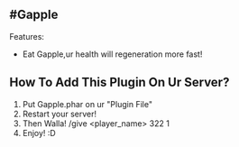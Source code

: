 #Gapple
-------------
Features:
+ Eat Gapple,ur health will regeneration more fast!

How To Add This Plugin On Ur Server?
--------------------------------------
1. Put Gapple.phar on ur  "Plugin File"
2. Restart your server!
3. Then Walla! /give <player_name> 322 1
4. Enjoy! :D
